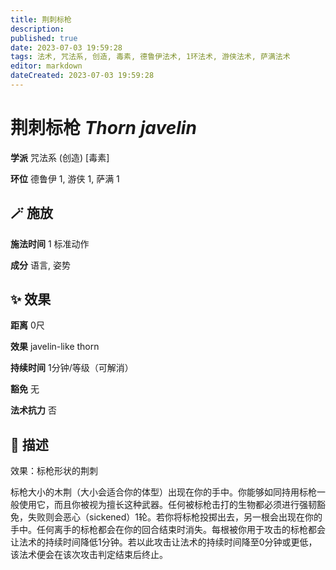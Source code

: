 ```yaml
---
title: 荆刺标枪
description: 
published: true
date: 2023-07-03 19:59:28
tags: 法术, 咒法系, 创造, 毒素, 德鲁伊法术, 1环法术, 游侠法术, 萨满法术
editor: markdown
dateCreated: 2023-07-03 19:59:28
---
```


# **荆刺标枪** *Thorn javelin*

**学派** 咒法系 (创造) \[毒素\] 

**环位** 德鲁伊 1, 游侠 1, 萨满 1

## 🪄 施放

**施法时间** 1 标准动作

**成分** 语言, 姿势

## ✨ 效果  

**距离** 0尺 

**效果** javelin-like thorn 

**持续时间** 1分钟/等级（可解消） 

**豁免** 无

**法术抗力** 否

## 📖 描述

效果：标枪形状的荆刺

标枪大小的木荆（大小会适合你的体型）出现在你的手中。你能够如同持用标枪一般使用它，而且你被视为擅长这种武器。任何被标枪击打的生物都必须进行强韧豁免，失败则会恶心（sickened）1轮。若你将标枪投掷出去，另一根会出现在你的手中。任何离手的标枪都会在你的回合结束时消失。每根被你用于攻击的标枪都会让法术的持续时间降低1分钟。若以此攻击让法术的持续时间降至0分钟或更低，该法术便会在该次攻击判定结束后终止。
    